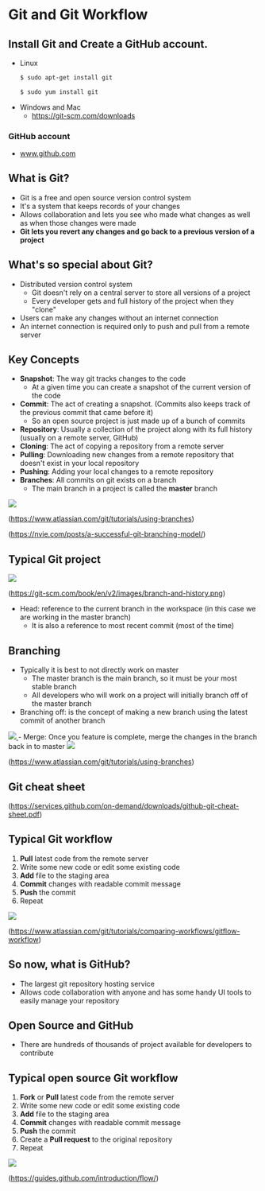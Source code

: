 # Git and Git Workflow

## Install Git and Create a GitHub account.
- Linux 
    ```bash
    $ sudo apt-get install git
    ```
    ```bash
    $ sudo yum install git
    ```
- Windows and Mac
    - https://git-scm.com/downloads

### GitHub account
- www.github.com

## What is Git?
- Git is a free and open source version control system
- It's a system that keeps records of your changes 
- Allows collaboration and lets you see who made what changes as well as when those changes were made
- **Git lets you revert any changes and go back to a previous version of a project**

## What's so special about Git?
- Distributed version control system
    - Git doesn't rely on a central server to store all versions of a project
    - Every developer gets and full history of the project when they "clone"
- Users can make any changes without an internet connection
- An internet connection is required only to push and pull from a remote server

## Key Concepts
- **Snapshot**: The way git tracks changes to the code
    - At a given time you can create a snapshot of the current version of the code
- **Commit**: The act of creating a snapshot. (Commits also keeps track of the previous commit that came before it)
    - So an open source project is just made up of a bunch of commits
- **Repository**: Usually a collection of the project along with its full history (usually on a remote server, GitHub)
- **Cloning**: The act of copying a repository from a remote server
- **Pulling**: Downloading new changes from a remote repository that doesn't exist in your local repository
- **Pushing**: Adding your local changes to a remote repository
- **Branches**: All commits on git exists on a branch
    - The main branch in a project is called the **master** branch

<a href="https://www.atlassian.com/git/tutorials/using-branches">
  <img src="https://wac-cdn.atlassian.com/dam/jcr:746be214-eb99-462c-9319-04a4d2eeebfa/01.svg?cdnVersion=kz" width="auto" height="auto">
</a>

(https://www.atlassian.com/git/tutorials/using-branches)

(https://nvie.com/posts/a-successful-git-branching-model/)

## Typical Git project
<a href="https://git-scm.com">
  <img src="https://git-scm.com/book/en/v2/images/branch-and-history.png" width="auto" height="auto">
</a>

(https://git-scm.com/book/en/v2/images/branch-and-history.png)
- Head: reference to the current branch in the workspace (in this case we are working in the master branch)
    - It is also a reference to most recent commit (most of the time)
    
## Branching
- Typically it is best to not directly work on master 
    - The master branch is the main branch, so it must be your most stable branch
    - All developers who will work on a project will initially branch off of the master branch
- Branching off: is the concept of making a new branch using the latest commit of another branch
<a href="https://www.atlassian.com/git/tutorials/using-branches">
  <img src="https://wac-cdn.atlassian.com/dam/jcr:2bef0bef-22bc-4485-94b9-a9422f70f11c/02%20(2).svg?cdnVersion=kw" width="auto" height="auto">
</a>
- Merge: Once you feature is complete, merge the changes in the branch back in to master
<a href="https://www.atlassian.com/git/tutorials/using-branches/git-merge">
  <img src="https://wac-cdn.atlassian.com/dam/jcr:83323200-3c57-4c29-9b7e-e67e98745427/Branch-1.png?cdnVersion=kz" width="auto" height="auto">
</a>

(https://www.atlassian.com/git/tutorials/using-branches)

## Git cheat sheet
(https://services.github.com/on-demand/downloads/github-git-cheat-sheet.pdf)

## Typical Git workflow
1. **Pull** latest code from the remote server
2. Write some new code or edit some existing code
3. **Add** file to the staging area
4. **Commit** changes with readable commit message
5. **Push** the commit
6. Repeat
<a href="https://www.atlassian.com/git/tutorials/using-branches/git-merge">
  <img src="https://wac-cdn.atlassian.com/dam/jcr:b5259cce-6245-49f2-b89b-9871f9ee3fa4/03%20(2).svg?cdnVersion=kz" width="auto" height="auto">
</a>

(https://www.atlassian.com/git/tutorials/comparing-workflows/gitflow-workflow)

## So now, what is GitHub?
- The largest git repository hosting service
- Allows code collaboration with anyone and has some handy UI tools to easily manage your repository

## Open Source and GitHub
- There are hundreds of thousands of project available for developers to contribute

## Typical open source Git workflow 
1. **Fork** or **Pull** latest code from the remote server
2. Write some new code or edit some existing code
3. **Add** file to the staging area
4. **Commit** changes with readable commit message
5. **Push** the commit
6. Create a **Pull request** to the original repository
6. Repeat
<a href="https://guides.github.com/introduction/flow/">
  <img src="https://cdn-images-1.medium.com/max/1600/1*iHPPa72N11sBI_JSDEGxEA.png" width="auto" height="auto">
</a>

(https://guides.github.com/introduction/flow/)
